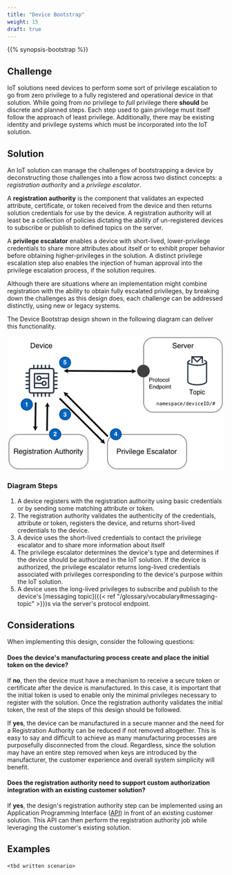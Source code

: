 ```yaml
---
title: "Device Bootstrap"
weight: 15
draft: true
---
```


{{% synopsis-bootstrap %}}
<!--more-->

## Challenge
IoT solutions need devices to perform some sort of privilege escalation to go from zero privilege to a fully registered and operational device in that solution. While going from *no* privilege to *full* privilege there **should** be discrete and planned steps. Each step used to gain privilege must itself follow the approach of least privilege. Additionally, there may be existing identity and privilege systems which must be incorporated into the IoT solution. 

## Solution
An IoT solution can manage the challenges of bootstrapping a device by deconstructing those challenges into a flow across two distinct concepts: a *registration authority* and a *privilege escalator*.  

A **registration authority** is the component that validates an expected attribute, certificate, or token received from the device and then returns solution credentials for use by the device. A registration authority will at least be a collection of policies dictating the ability of un-registered devices to subscribe or publish to defined topics on the server.

A **privilege escalator** enables a device with short-lived, lower-privilege credentials to share more attributes about itself or to exhibit proper behavior before obtaining higher-privileges in the solution. A distinct privilege escalation step also enables the injection of human approval into the privilege escalation process, if the solution requires. 

Although there are situations where an implementation might combine registration with the ability to obtain fully escalated privileges, by breaking down the challenges as this design does, each challenge can be addressed distinctly, using new or legacy systems. 

The Device Bootstrap design shown in the following diagram can deliver this functionality.

![Device Bootstrapping](bootstrap.png)

### Diagram Steps
1. A device registers with the registration authority using basic credentials or by sending some matching attribute or token.
2. The registration authority validates the authenticity of the credentials, attribute or token, registers the device, and returns short-lived credentials to the device.
3. A device uses the short-lived credentials to contact the privilege escalator and to share more information about itself
4. The privilege escalator determines the device's type and determines if the device should be authorized in the IoT solution. If the device is authorized, the privilege escalator returns long-lived credentials associated with privileges corresponding to the device's purpose within the IoT solution.
5. A device uses the long-lived privileges to subscribe and publish to the device's [messaging topic]({{< ref "/glossary/vocabulary#messaging-topic" >}})s via the server's protocol endpoint.

## Considerations
When implementing this design, consider the following questions:

#### Does the device's manufacturing process create and place the initial token on the device?
If **no**, then the device must have a mechanism to receive a secure token or certificate after the device is manufactured. In this case, it is important that the initial token is used to enable only the minimal privileges necessary to register with the solution. Once the registration authority validates the initial token, the rest of the steps of this design should be followed.

If **yes**, the device can be manufactured in a secure manner and the need for a Registration Authority can be reduced if not removed altogether. This is easy to say and difficult to achieve as many manufacturing processes are purposefully disconnected from the cloud. Regardless, since the solution may have an entire step removed when keys are introduced by the manufacturer, the customer experience and overall system simplicity will benefit.  

#### Does the registration authority need to support custom authorization integration with an existing customer solution?
If **yes**, the design's registration authority step can be implemented using an Application Programming Interface ([API](https://en.wikipedia.org/wiki/Application_programming_interface)) in front of an existing customer solution. This API can then perform the registration authority job while leveraging the customer's existing solution.

## Examples

    <tbd written scenario>